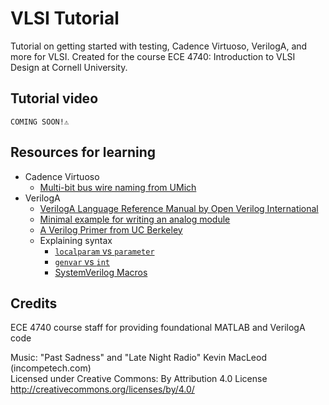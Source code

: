 # VLSI Tutorial
Tutorial on getting started with testing, Cadence Virtuoso, VerilogA, and more for VLSI. Created for the course ECE 4740: Introduction to VLSI Design at Cornell University.

## Tutorial video
```COMING SOON!⚠️```


## Resources for learning
- Cadence Virtuoso
  - [Multi-bit bus wire naming from UMich](https://www.eecs.umich.edu/courses/eecs427/f10/Common/busnames.pdf)
- VerilogA
  - [VerilogA Language Reference Manual by Open Verilog International](https://www.siue.edu/~gengel/ece585WebStuff/OVI_VerilogA.pdf)
  - [Minimal example for writing an analog module](https://community.cadence.com/cadence_technology_forums/f/custom-ic-skill/42686/virtuoso-how-to-create-a-truly-parametric-component-i-e-with-dynamic-termorder)
  - [A Verilog Primer from UC Berkeley](https://inst.eecs.berkeley.edu/~eecs151/fa20/files/verilog/Verilog_Primer_Slides.pdf)
  - Explaining syntax
    - [```localparam``` vs ```parameter```](https://stackoverflow.com/questions/30288783/difference-between-parameter-and-localparam)
    - [```genvar``` vs ```int```](https://electronics.stackexchange.com/questions/520681/verilog-for-loop-genvar-vs-int)
    - [SystemVerilog Macros](https://www.systemverilog.io/verification/macros/)


## Credits

ECE 4740 course staff for providing foundational MATLAB and VerilogA code

Music: "Past Sadness" and "Late Night Radio" Kevin MacLeod (incompetech.com)  
Licensed under Creative Commons: By Attribution 4.0 License  
http://creativecommons.org/licenses/by/4.0/

